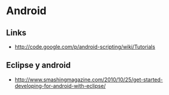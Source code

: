 # Android #

## Links ##
  * http://code.google.com/p/android-scripting/wiki/Tutorials
## Eclipse y android ##
  * http://www.smashingmagazine.com/2010/10/25/get-started-developing-for-android-with-eclipse/